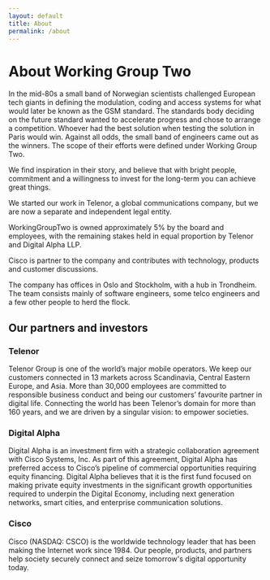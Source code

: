 ```yaml
---
layout: default
title: About
permalink: /about
---
```


# About Working Group Two

In the mid-80s a small band of Norwegian scientists challenged European tech giants in defining the modulation, coding and access systems for what would later be known as the GSM standard. The standards body deciding on the future standard wanted to accelerate progress and chose to arrange a competition. Whoever had the best solution when testing the solution in Paris would win. Against all odds, the small band of engineers came out as the winners. The scope of their efforts were defined under Working Group Two.

We find inspiration in their story, and believe that with bright people, commitment and a willingness to invest for the long-term you can achieve great things.

We started our work in Telenor, a global communications company, but we are now a separate and independent legal entity. 

WorkingGroupTwo is owned approximately 5% by the board and employees, with the remaining stakes held in equal proportion by Telenor and Digital Alpha LLP. 

Cisco is partner to the company and contributes with technology, products and customer discussions.

The company has offices in Oslo and Stockholm, with a hub in Trondheim. The team consists mainly of software engineers, some telco engineers and a few other people to herd the flock. 

## Our partners and investors

### Telenor

Telenor Group is one of the world’s major mobile operators. We keep our customers connected in 13 markets across Scandinavia, Central Eastern Europe, and Asia. More than 30,000 employees are committed to responsible business conduct and being our customers’ favourite partner in digital life. Connecting the world has been Telenor’s domain for more than 160 years, and we are driven by a singular vision: to empower societies.

### Digital Alpha

Digital Alpha is an investment firm with a strategic collaboration agreement with Cisco Systems, Inc. As part of this agreement, Digital Alpha has preferred access to Cisco’s pipeline of commercial opportunities requiring equity financing. Digital Alpha believes that it is the first fund focused on making private equity investments in the significant growth opportunities required to underpin the Digital Economy, including next generation networks, smart cities, and enterprise communication solutions.

### Cisco 

Cisco (NASDAQ: CSCO) is the worldwide technology leader that has been making the Internet work since 1984. Our people, products, and partners help society securely connect and seize tomorrow's digital opportunity today. 
